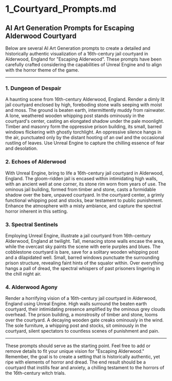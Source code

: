 # 1_Courtyard_Prompts.md

## AI Art Generation Prompts for Escaping Alderwood Courtyard

Below are several AI Art Generation prompts to create a detailed and historically authentic visualization of a 16th-century jail courtyard in Alderwood, England for "Escaping Alderwood". These prompts have been carefully crafted considering the capabilities of Unreal Engine and to align with the horror theme of the game.

---

### 1. Dungeon of Despair

A haunting scene from 16th-century Alderwood, England. Render a dimly lit jail courtyard enclosed by high, foreboding stone walls seeping with moist and moss. The ground is beaten earth, intermittently muddy from rainwater. A lone, weathered wooden whipping post stands ominously in the courtyard's center, casting an elongated shadow under the pale moonlight. Timber and masonry form the oppressive prison building, its small, barred windows flickering with ghostly torchlight. An oppressive silence hangs in the air, punctuated only by the distant hooting of an owl and the occasional rustling of leaves. Use Unreal Engine to capture the chilling essence of fear and desolation.

### 2. Echoes of Alderwood

With Unreal Engine, bring to life a 16th-century jail courtyard in Alderwood, England. The gloom-ridden jail is encased within intimidating high walls, with an ancient well at one corner, its stone rim worn from years of use. The ominous jail building, formed from timber and stone, casts a formidable shadow over the bare, unpaved courtyard. In the courtyard center, a grimly functional whipping post and stocks, bear testament to public punishment. Enhance the atmosphere with a misty ambiance, and capture the spectral horror inherent in this setting.

### 3. Spectral Sentinels

Employing Unreal Engine, illustrate a jail courtyard from 16th-century Alderwood, England at twilight. Tall, menacing stone walls encase the area, while the overcast sky paints the scene with eerie purples and blues. The cobblestone courtyard is bare, save for a solitary wooden whipping post and a dilapidated well. Small, barred windows punctuate the surrounding prison structure, revealing faint hints of the squalor within. Over everything hangs a pall of dread, the spectral whispers of past prisoners lingering in the chill night air.

### 4. Alderwood Agony

Render a horrifying vision of a 16th-century jail courtyard in Alderwood, England using Unreal Engine. High walls surround the beaten earth courtyard, their intimidating presence amplified by the ominous grey clouds overhead. The prison building, a monstrosity of timber and stone, looms over the courtyard. A decaying wooden gate creaks ominously in the wind. The sole furniture, a whipping post and stocks, sit ominously in the courtyard, silent spectators to countless scenes of punishment and pain.

---

These prompts should serve as the starting point. Feel free to add or remove details to fit your unique vision for "Escaping Alderwood." Remember, the goal is to create a setting that is historically authentic, yet ripe with elements of horror and dread. The end result should be a courtyard that instills fear and anxiety, a chilling testament to the horrors of the 16th-century witch trials.